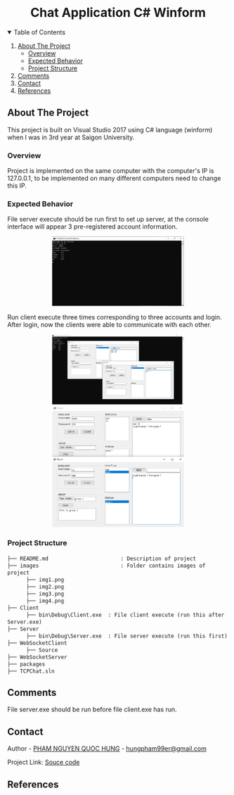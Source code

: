 <!-- PROJECT LOGO -->
<br />
<p align="center">
  <h1 align="center">Chat Application C# Winform </h1>
  
  

<!-- TABLE OF CONTENTS -->
<details open="open">
  <summary>Table of Contents</summary>
  <ol>
    <li>
      <a href="#about-the-project">About The Project</a>
      <ul>
        <li><a href="#overview">Overview</a></li>
		<li><a href="#expected-behavior">Expected Behavior</a></li>
		<li><a href="#project-structure">Project Structure</a></li>
      </ul>
    </li>
	<li><a href="#comments">Comments</a></li>
    <li><a href="#contact">Contact</a></li>
    <li><a href="#references">References</a></li>
  </ol>
</details>



<!-- ABOUT THE PROJECT -->
## About The Project

This project is built on Visual Studio 2017 using C# language (winform) when I was in 3rd year at Saigon University.

### Overview
Project is implemented on the same computer with the computer's IP is 127.0.0.1, to be implemented on many different computers need to change this IP.

### Expected Behavior
<p>
File server execute should be run first to set up server, at the console interface will appear 3 pre-registered account information.
<p align="center">
  <img src="images/img2.png" width="300" title="hover text">
</p>
Run client execute three times corresponding to three accounts and login. After login, now the clients were able to communicate with each other. 
<p align="center">
  <img src="images/img3.png" width="300" title="hover text">
  <img src="images/img4.png" width="300" title="hover text">
</p>


### Project Structure

```
├── README.md              			: Description of project
├── images              			: Folder contains images of project
      ├── img1.png
      ├── img2.png
      ├── img3.png
      ├── img4.png
├── Client         			
      ├── bin\Debug\Client.exe  : File client execute (run this after Server.exe)
├── Server					
      ├── bin\Debug\Server.exe  : File server execute (run this first)
├── WebSocketClient			
      ├── Source
├── WebSocketServer			
├── packages				
├── TCPChat.sln

```

<!-- GETTING STARTED -->
## Comments
File server.exe should be run before file client.exe has run.

<!-- CONTACT -->
## Contact

Author - [PHAM NGUYEN QUOC HUNG](https://hun9pham.github.io) - hungpham99er@gmail.com

Project Link: [Souce code](https://github.com/hun9pham/chat-application-csharp-winform.git)

## References

